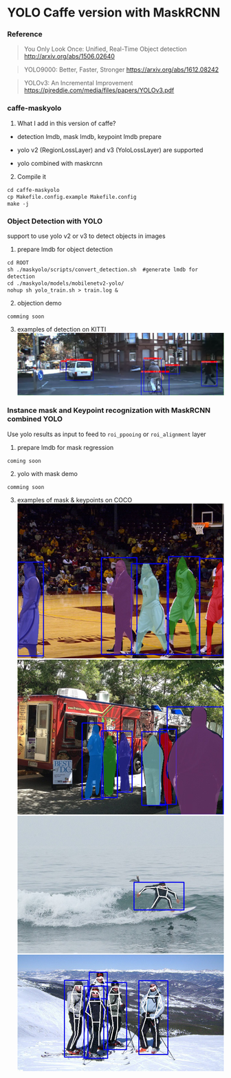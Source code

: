 # YOLO Caffe version with MaskRCNN

### Reference

> You Only Look Once: Unified, Real-Time Object detection http://arxiv.org/abs/1506.02640

> YOLO9000: Better, Faster, Stronger https://arxiv.org/abs/1612.08242

> YOLOv3: An Incremental Improvement https://pjreddie.com/media/files/papers/YOLOv3.pdf

### caffe-maskyolo
1. What I add in this version of caffe?
* detection lmdb, mask lmdb, keypoint lmdb prepare

* yolo v2 (RegionLossLayer) and v3 (YoloLossLayer) are supported

* yolo combined with maskrcnn 

2. Compile it
```
cd caffe-maskyolo
cp Makefile.config.example Makefile.config
make -j
```

### Object Detection with YOLO
support to use yolo v2 or v3 to detect objects in images
1. prepare lmdb for object detection 
```
cd ROOT
sh ./maskyolo/scripts/convert_detection.sh  #generate lmdb for detection
cd ./maskyolo/models/mobilenetv2-yolo/
nohup sh yolo_train.sh > train.log &
```

2. objection demo
```
comming soon
```
3. examples of detection on KITTI
![](assets/detection1.png)


### Instance mask and Keypoint recognization with MaskRCNN combined YOLO

Use yolo results as input to feed to `roi_ppooing` or `roi_alignment` layer 
1. prepare lmdb for mask regression
```
coming soon
```

2. yolo with mask demo
```
comming soon
```
3. examples of mask & keypoints on COCO
![](assets/mask1.png)
![](assets/mask2.png)
![](assets/keypoint1.png)
![](assets/keypoint2.png)
